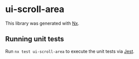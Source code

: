 # ui-scroll-area

This library was generated with [Nx](https://nx.dev).

## Running unit tests

Run `nx test ui-scroll-area` to execute the unit tests via [Jest](https://jestjs.io).

